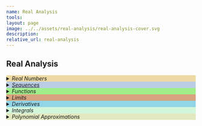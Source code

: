 ```yaml
---
name: Real Analysis 
tools:
layout: page
image: ../../assets/real-analysis/real-analysis-cover.svg
description:
relative_url: real-analysis 
---
```


## Real Analysis 
<details closed style='background-color:#edd9a3'><summary markdown="span" class="notriangle"><em>Real Numbers</em></summary></details>
<details closed style='background-color:#bbcde5'><summary markdown="span" class="notriangle"><a href="{{ site.baseurl }}{% link _math/sequences.md %}"><em>Sequences</em></a></summary></details>
<details closed style='background-color:#A1EF8B'><summary markdown="span" class="notriangle"><em>Functions</em></summary></details>
<details closed style='background-color:#D8A47F'><summary markdown="span" class="notriangle"><em>Limits</em></summary></details>
<details closed style='background-color:#92D5E6'><summary markdown="span" class="notriangle"><em>Derivatives</em></summary></details>
<details closed style='background-color:#D3F6DB'><summary markdown="span" class="notriangle"><em>Integrals</em></summary></details>
<details closed style='background-color:#e2e8c0'><summary markdown="span" class="notriangle"><em>Polynomial Approximations</em></summary></details>
<br>


